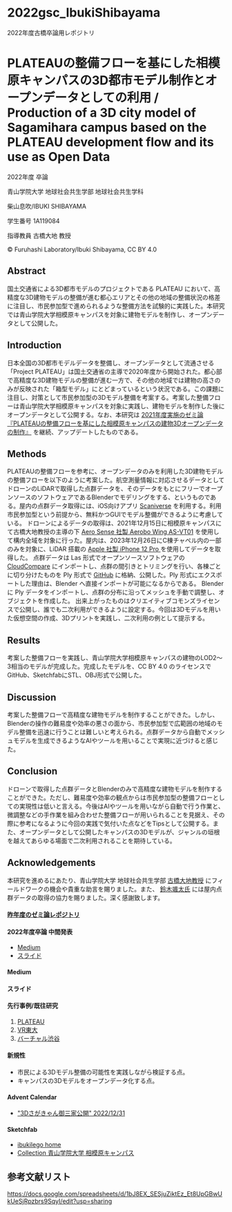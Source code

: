 # 2022gsc_IbukiShibayama
2022年度古橋卒論用レポジトリ
# PLATEAUの整備フローを基にした相模原キャンパスの3D都市モデル制作とオープンデータとしての利用 / Production of a 3D city model of Sagamihara campus based on the PLATEAU development flow and its use as Open Data

2022年度 卒論

青山学院大学 地球社会共生学部 地球社会共生学科

柴山息吹/IBUKI SHIBAYAMA

学生番号 1A119084

指導教員 古橋大地 教授

© Furuhashi Laboratory/Ibuki Shibayama, CC BY 4.0

## Abstract
国土交通省による3D都市モデルのプロジェクトである PLATEAU において、高精度な3D建物モデルの整備が進む都心エリアとその他の地域の整備状況の格差に注目し、市民参加型で進められるような整備方法を試験的に実践した。本研究では青山学院大学相模原キャンパスを対象に建物モデルを制作し、オープンデータとして公開した。

## Introduction
日本全国の3D都市モデルデータを整備し、オープンデータとして流通させる「Project PLATEAU」は国土交通省の主導で2020年度から開始された。都心部で高精度な3D建物モデルの整備が進む一方で、その他の地域では建物の高さのみが反映された「箱型モデル」にとどまっているという状況である。この課題に注目し、対策として市民参加型の3Dモデル整備を考案する。考案した整備フローは青山学院大学相模原キャンパスを対象に実践し、建物モデルを制作した後にオープンデータとして公開する。なお、本研究は [2021年度実施のゼミ論『PLATEAUの整備フローを基にした相模原キャンパスの建物3Dオープンデータの制作』](https://github.com/furuhashilab/2021gsc_IbukiShibayama) を継続、アップデートしたものである。

## Methods
PLATEAUの整備フローを参考に、オープンデータのみを利用した3D建物モデルの整備フローを以下のように考案した。航空測量情報に対応させるデータとしてドローンのLiDARで取得した点群データを、そのデータをもとにフリーでオープンソースのソフトウェアであるBlenderでモデリングをする、というものである。屋内の点群データ取得には、iOS向けアプリ [Scaniverse](https://scaniverse.com/) を利用する。利用市民参加型という前提から、無料かつGUIでモデル整備ができるように考慮している。
ドローンによるデータの取得は、2021年12月15日に相模原キャンパスにて古橋大地教授の主導の下 [Aero Sense 社製 Aerobo Wing AS-VT01](https://aerosense.co.jp/vtol-as-vt01) を使用して構内全域を対象に行った。屋内は、2023年12月26日にC棟チャペル内の一部のみを対象に、LiDAR 搭載の [Apple 社製 iPhone 12 Pro ](https://support.apple.com/kb/SP831?locale=ja_JP)
を使用してデータを取得した。
点群データは Las 形式でオープンソースソフトウェアの [CloudCompare](https://www.danielgm.net/cc/) にインポートし、点群の間引きとトリミングを行い、各棟ごとに切り分けたものを Ply 形式で [GitHub](https://github.com/furuhashilab/2021gsc_IbukiShibayama/tree/main/2021ply) に格納、公開した。Ply 形式にエクスポートした理由は、Blender へ直接インポートが可能になるからである。
Blender に Ply データをインポートし、点群の分布に沿ってメッシュを手動で調整し、オブジェクトを作成した。
出来上がったものはクリエイティブコモンズライセンスで公開し、誰でも二次利用ができるように設定する。今回は3Dモデルを用いた仮想空間の作成、3Dプリントを実践し、二次利用の例として提示する。

## Results
考案した整備フローを実践し、青山学院大学相模原キャンパスの建物のLOD2〜3相当のモデルが完成した。完成したモデルを、CC BY 4.0 のライセンスで GitHub、SketchfabにSTL、OBJ形式で公開した。

## Discussion
考案した整備フローで高精度な建物モデルを制作することができた。しかし、Blenderの操作の難易度や効率の悪さの面から、市民参加型で広範囲の地域のモデル整備を迅速に行うことは難しいと考えられる。点群データから自動でメッシュモデルを生成できるようなAIやツールを用いることで実現に近づけると感じた。

## Conclusion
ドローンで取得した点群データとBlenderのみで高精度な建物モデルを制作することができた。ただし、難易度や効率の観点からは市民参加型の整備フローとしての実現性は低いと言える。今後はAIやツールを用いながら自動で行う作業と、微調整などの手作業を組み合わせた整備フローが用いられることを見据え、その際に参考になるように今回の実践で気付いた点などをTipsとして公開する。また、オープンデータとして公開したキャンパスの3Dモデルが、ジャンルの垣根を越えてあらゆる場面で二次利用されることを期待している。

## Acknowledgements
本研究を進めるにあたり、青山学院大学 地球社会共生学部 [古橋大地教授](https://github.com/mapconcierge) にフィールドワークの機会や貴重な助言を賜りました。また、 [鈴木颯太氏](https://github.com/SotaSuzuki-1327) には屋内点群データの取得の協力を賜りました。深く感謝致します。

#### [昨年度のゼミ論レポジトリ](https://github.com/furuhashilab/2021gsc_IbukiShibayama)
#### 2022年度卒論 中間発表
* [Medium]()
* [スライド]()
#### Medium
#### スライド
#### 先行事例/既往研究
1. [PLATEAU](https://www.mlit.go.jp/plateau/?fbclid=IwAR2nENW2VCgIgpTdS7G2wIezhcJVmthRkynTP8YXiN8ybGT9Fkn_qOQpY6s)
2. [VR東大](https://vr.u-tokyo.ac.jp/virtualUT/)
3. [バーチャル渋谷](https://cluster.mu/w/79347fb9-05f5-429e-ab5f-8951ee8cd966)
#### 新規性
* 市民による3Dモデル整備の可能性を実践しながら検証する点。
* キャンパスの3Dモデルをオープンデータ化する点。
#### Advent Calendar
* ["3Dさがきゃん御三家公開" 2022/12/31](https://medium.com/furuhashilab/3d%E3%81%95%E3%81%8C%E3%81%8D%E3%82%83%E3%82%93%E5%BE%A1%E4%B8%89%E5%AE%B6%E5%85%AC%E9%96%8B-156222746e9a)
#### Sketchfab
* [ibukilego home](https://sketchfab.com/ibukilego)
* [Collection 青山学院大学 相模原キャンパス](https://skfb.ly/oCRWu)
## 参考文献リスト
https://docs.google.com/spreadsheets/d/1bJ8EX_SESjuZiktEz_Et8UpGBwUkUeSjRpzbrs9SqyI/edit?usp=sharing
